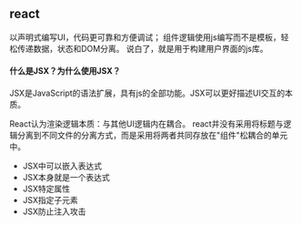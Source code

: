## react
以声明式编写UI，代码更可靠和方便调试；
组件逻辑使用js编写而不是模板，轻松传递数据，状态和DOM分离。
说白了，就是用于构建用户界面的js库。

#### 什么是JSX？为什么使用JSX？
JSX是JavaScript的语法扩展，具有js的全部功能。JSX可以更好描述UI交互的本质。

React认为渲染逻辑本质：与其他UI逻辑内在耦合。
react并没有采用将标题与逻辑分离到不同文件的分离方式，而是采用将两者共同存放在"组件"松耦合的单元中。

+ JSX中可以嵌入表达式
+ JSX本身就是一个表达式
+ JSX特定属性
+ JSX指定子元素
+ JSX防止注入攻击
